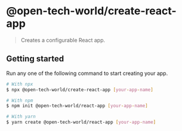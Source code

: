 # @open-tech-world/create-react-app

> Creates a configurable React app.

## Getting started

Run any one of the following command to start creating your app.

```sh
# With npx
$ npx @open-tech-world/create-react-app [your-app-name]

# With npm
$ npm init @open-tech-world/react-app [your-app-name]

# With yarn
$ yarn create @open-tech-world/react-app [your-app-name]
```